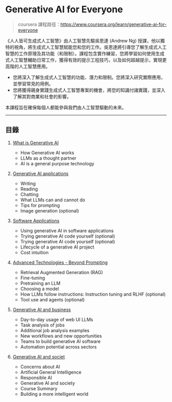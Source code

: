 # Generative AI for Everyone
> coursera 課程路徑：https://www.coursera.org/learn/generative-ai-for-everyone

《人人皆可生成式人工智慧》由人工智慧先驅吳恩達 (Andrew Ng) 授課，他以獨特的視角，將生成式人工智慧賦能您和您的工作。吳恩達將引導您了解生成式人工智慧的工作原理及其功能（和限制）。課程包含實作練習，您將學習如何使用生成式人工智慧輔助日常工作，獲得有效的提示工程技巧，以及如何超越提示，實現更高階的人工智慧應用。

- 您將深入了解生成式人工智慧的功能、潛力和限制。您將深入研究實際應用，並學習常見的用例。
- 您將獲得親身實踐生成式人工智慧專案的機會，將您的知識付諸實踐，並深入了解其對商業和社會的影響。

本課程旨在確保每個人都能參與我們由人工智慧驅動的未來。

---

## 目錄

1. [What is Generative AI](docs/1.%20What%20is%20Generative%20AI.md)

    - How Generative AI works
    - LLMs as a thought partner
    - AI is a general purpose technology

2. [Generative AI applications](docs/2.%20Generative%20AI%20applications.md)

    - Writing
    - Reading
    - Chatting
    - What LLMs can and cannot do
    - Tips for prompting
    - Image generation (optional)

3. [Software Applications](docs/3.%20Software%20Applications.md)

    - Using generative AI in software applications
    - Trying generative AI code yourself (optional)
    - Trying generative AI code yourself (optional)
    - Lifecycle of a generative AI project
    - Cost intuition

4. [Advanced Technologies - Beyond Prompting](docs/4.%20Advanced%20Technologies%20-%20Beyond%20Prompting.md)

    - Retrieval Augmented Generation (RAG)
    - Fine-tuning
    - Pretraining an LLM
    - Choosing a model
    - How LLMs follow instructions: Instruction tuning and RLHF (optional)
    - Tool use and agents (optional)

5. [Generative AI and business](docs/5.%20Generative%20AI%20and%20business.md)

    - Day-to-day usage of web UI LLMs
    - Task analysis of jobs
    - Additional job analysis examples
    - New workflows and new opportunities
    - Teams to build generative AI software
    - Automation potential across sectors

6. [Generative AI and societ](docs/6.%20Generative%20AI%20and%20society.md)

    - Concerns about AI
    - Artificial General Intelligence
    - Responsible AI
    - Generative AI and society
    - Course Summary
    - Building a more intelligent world
    